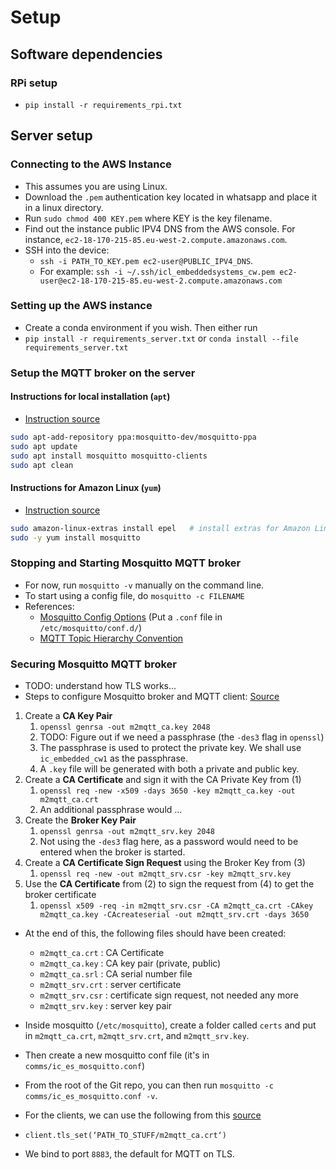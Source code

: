 # Setup
## Software dependencies
### RPi setup
- `pip install -r requirements_rpi.txt`

## Server setup
### Connecting to the AWS Instance
- This assumes you are using Linux.
- Download the `.pem` authentication key located in whatsapp and place it in a linux directory.
- Run `sudo chmod 400 KEY.pem` where KEY is the key filename.
- Find out the instance public IPV4 DNS from the AWS console. For instance, `ec2-18-170-215-85.eu-west-2.compute.amazonaws.com`.
- SSH into the device:
  - `ssh -i PATH_TO_KEY.pem ec2-user@PUBLIC_IPV4_DNS`. 
  - For example: `ssh -i ~/.ssh/icl_embeddedsystems_cw.pem ec2-user@ec2-18-170-215-85.eu-west-2.compute.amazonaws.com`

### Setting up the AWS instance
- Create a conda environment if you wish. Then either run
- `pip install -r requirements_server.txt` or `conda install --file requirements_server.txt`
### Setup the MQTT broker on the server
#### Instructions for local installation (`apt`)
- [Instruction source](http://www.steves-internet-guide.com/install-mosquitto-linux/)
```bash
sudo apt-add-repository ppa:mosquitto-dev/mosquitto-ppa
sudo apt update
sudo apt install mosquitto mosquitto-clients
sudo apt clean
```
#### Instructions for Amazon Linux (`yum`)
- [Instruction source](https://www.digitalocean.com/community/tutorials/how-to-install-and-secure-the-mosquitto-mqtt-messaging-broker-on-centos-7)
```bash
sudo amazon-linux-extras install epel   # install extras for Amazon Linux
sudo -y yum install mosquitto
```

### Stopping and Starting Mosquitto MQTT broker
- For now, run `mosquitto -v` manually on the command line.
- To start using a config file, do `mosquitto -c FILENAME`
- References: 
  - [Mosquitto Config Options](https://mosquitto.org/man/mosquitto-conf-5.html) (Put a `.conf` file in `/etc/mosquitto/conf.d/`)
  - [MQTT Topic Hierarchy Convention](https://homieiot.github.io/)

### Securing Mosquitto MQTT broker
- TODO: understand how TLS works...
- Steps to configure Mosquitto broker and MQTT client: [Source](https://mcuoneclipse.com/2017/04/14/enable-secure-communication-with-tls-and-the-mosquitto-broker/)
1. Create a **CA Key Pair**
   1. `openssl genrsa -out m2mqtt_ca.key 2048`
   2. TODO: Figure out if we need a passphrase (the `-des3` flag in `openssl`)
   3. The passphrase is used to protect the private key. We shall use `ic_embedded_cw1` as the passphrase.
   4. A `.key` file will be generated with both a private and public key.
2. Create a **CA Certificate** and sign it with the CA Private Key from (1)
   1. `openssl req -new -x509 -days 3650 -key m2mqtt_ca.key -out m2mqtt_ca.crt`
   2. An additional passphrase would ...
3. Create the **Broker Key Pair**
   1. `openssl genrsa -out m2mqtt_srv.key 2048`
   2. Not using the `-des3` flag here, as a password would need to be entered when the broker is started.
4. Create a **CA Certificate Sign Request** using the Broker Key from (3)
   1. `openssl req -new -out m2mqtt_srv.csr -key m2mqtt_srv.key`
5. Use the **CA Certificate** from (2) to sign the request from (4) to get the broker certificate
   1. `openssl x509 -req -in m2mqtt_srv.csr -CA m2mqtt_ca.crt -CAkey m2mqtt_ca.key -CAcreateserial -out m2mqtt_srv.crt -days 3650`

- At the end of this, the following files should have been created:
  - `m2mqtt_ca.crt`  : CA Certificate
  - `m2mqtt_ca.key`  : CA key pair (private, public)
  - `m2mqtt_ca.srl`  : CA serial number file
  - `m2mqtt_srv.crt` : server certificate
  - `m2mqtt_srv.csr` : certificate sign request, not needed any more
  - `m2mqtt_srv.key` : server key pair

- Inside mosquitto (`/etc/mosquitto`), create a folder called `certs` and put in `m2mqtt_ca.crt`, `m2mqtt_srv.crt`, and `m2mqtt_srv.key`.
- Then create a new mosquitto conf file (it's in `comms/ic_es_mosquitto.conf`)
- From the root of the Git repo, you can then run `mosquitto -c comms/ic_es_mosquitto.conf -v`.

- For the clients, we can use the following from this [source](http://www.steves-internet-guide.com/mosquitto-tls/)
- `client.tls_set(‘PATH_TO_STUFF/m2mqtt_ca.crt‘)`
- We bind to port `8883`, the default for MQTT on TLS.